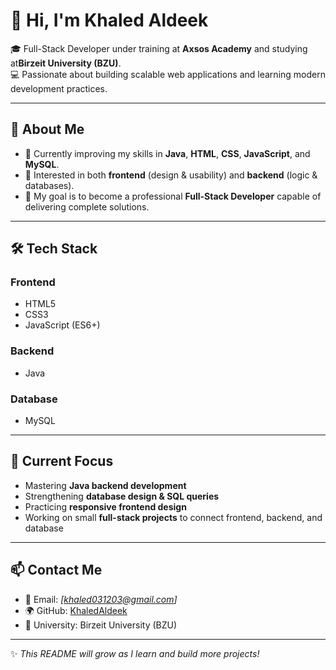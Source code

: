# 👋 Hi, I'm Khaled Aldeek  

🎓 Full-Stack Developer under training at **Axsos Academy** and studying at**Birzeit University (BZU)**.  
💻 Passionate about building scalable web applications and learning modern development practices.  

---

## 🚀 About Me  
- 🌱 Currently improving my skills in **Java**, **HTML**, **CSS**, **JavaScript**, and **MySQL**.  
- 🔧 Interested in both **frontend** (design & usability) and **backend** (logic & databases).  
- 🎯 My goal is to become a professional **Full-Stack Developer** capable of delivering complete solutions.  

---

## 🛠️ Tech Stack  
### Frontend  
- HTML5  
- CSS3  
- JavaScript (ES6+)  

### Backend  
- Java  

### Database  
- MySQL  

---

## 📌 Current Focus  
- Mastering **Java backend development**  
- Strengthening **database design & SQL queries**  
- Practicing **responsive frontend design**  
- Working on small **full-stack projects** to connect frontend, backend, and database  

---

## 📫 Contact Me  
- 📧 Email: *[khaled031203@gmail.com]*  
- 🌍 GitHub: [KhaledAldeek](https://github.com/KhaledAldeek)  
- 🏫 University: Birzeit University (BZU)  

---

✨ *This README will grow as I learn and build more projects!*  


